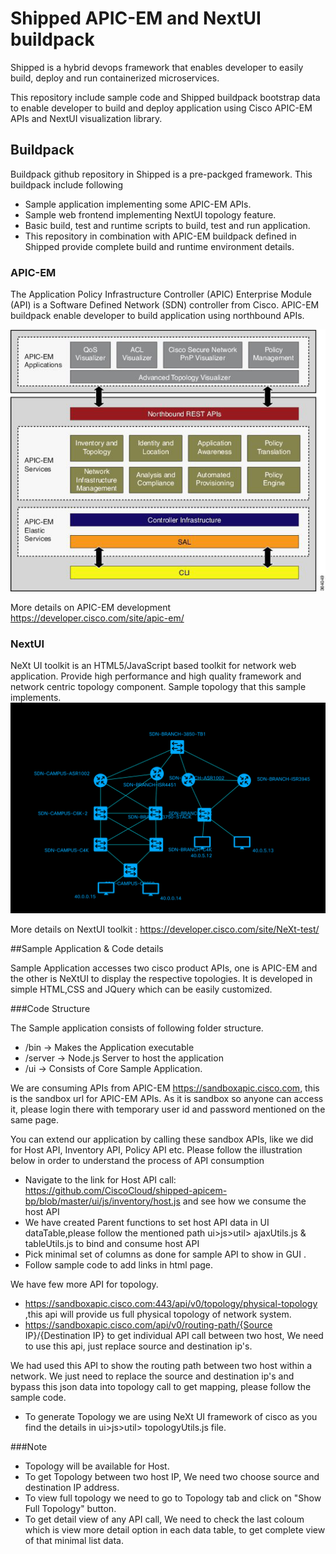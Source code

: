 # Shipped APIC-EM and NextUI buildpack
Shipped is a hybrid devops framework that enables developer to easily build, deploy and run containerized microservices.

This repository include sample code and Shipped buildpack bootstrap data to enable developer to build and deploy application using Cisco APIC-EM APIs and NextUI visualization library.

## Buildpack
Buildpack github repository in Shipped is a pre-packged framework. This buildpack include following
- Sample application implementing some APIC-EM APIs.
- Sample web frontend implementing NextUI topology feature.
- Basic build, test and runtime scripts to build, test and run application.
- This repository in combination with APIC-EM buildpack defined in Shipped provide complete build and runtime environment details.

### APIC-EM

The Application Policy Infrastructure Controller (APIC) Enterprise Module (API) is a Software Defined Network (SDN) controller from Cisco. APIC-EM buildpack enable developer to build application using northbound APIs.

![APIC-EM Application](./docs/apic-em-api.jpg "APIC-EM Application")

More details on APIC-EM development  https://developer.cisco.com/site/apic-em/

### NextUI

NeXt UI toolkit is an HTML5/JavaScript based toolkit for network web application. Provide high performance and high quality framework and network centric topology component.
Sample topology that this sample implements.
![NextUI topology](./docs/nextui-topology.png "NeXtUI topology")

More details on NextUI toolkit : https://developer.cisco.com/site/NeXt-test/

##Sample Application & Code details

Sample Application accesses two cisco product APIs, one is APIC-EM and the other is NeXtUI to display the respective topologies. It is developed in simple HTML,CSS and JQuery which can be easily customized.

###Code Structure

The Sample application consists of following folder structure.
- /bin -> Makes the Application executable
- /server -> Node.js Server to host the application
- /ui -> Consists of Core Sample Application.

We are consuming APIs from APIC-EM
https://sandboxapic.cisco.com, this is the sandbox url for APIC-EM APIs.
As it is sandbox so anyone can access it, please login there with temporary user id and password mentioned on the same page.

You can extend our application by calling these sandbox APIs, like we did for Host API, Inventory API, Policy API etc.
Please follow the illustration below in order to understand the process of API consumption
- Navigate to the link for Host API call: https://github.com/CiscoCloud/shipped-apicem-bp/blob/master/ui/js/inventory/host.js and see how we consume the host API
- We have created Parent functions to set host API data in UI dataTable,please follow the mentioned path 
    ui>js>util> ajaxUtils.js & tableUtils.js to bind and consume host API
- Pick minimal set of columns as done for sample API to show in GUI .
- Follow sample code to add links in html page.

We have few more API for topology.
- https://sandboxapic.cisco.com:443/api/v0/topology/physical-topology ,this api will provide us full physical topology of network system.
- https://sandboxapic.cisco.com/api/v0/routing-path/{Source IP}/{Destination IP} to get individual API call between two host, We need to use this api, just replace source and destination ip's.

We had used this API to show the routing path between two host within a network. We just need to replace the source and destination ip's and bypass this json data into topology call to get mapping, please follow the sample code.

- To generate Topology we are using NeXt UI framework of cisco as you find the details in  ui>js>util> topologyUtils.js file.

###Note
- Topology will be available for Host. 
- To get Topology between two host IP, We need two choose source and destination IP address.
- To view full topology we need to go to Topology tab and click on "Show Full Topology" button.
- To get detail view of any API call, We need to check the last coloum which is view more detail option in each data table, to get complete view of that minimal list data.

